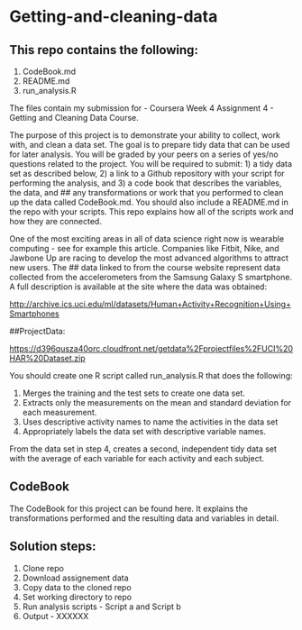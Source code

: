 # Getting-and-cleaning-data

## This repo contains the following:
1. CodeBook.md
2. README.md
3. run_analysis.R

The files contain my submission for - Coursera Week 4 Assignment 4 - Getting and Cleaning Data Course.

The purpose of this project is to demonstrate your ability to collect, work with, and clean a data set. The goal is to  prepare tidy data that can be used for later analysis. You will be graded by your peers on a series of yes/no questions  related to the project. You will be required to submit: 1) a tidy data set as described below, 2) a link to a Github 
repository with your script for performing the analysis, and 3) a code book that describes the variables, the data, and ## any transformations or work that you performed to clean up the data called CodeBook.md. You should also include a 
README.md in the repo with your scripts. This repo explains how all of the scripts work and how they are connected.

One of the most exciting areas in all of data science right now is wearable computing - see for example this article. 
Companies like Fitbit, Nike, and Jawbone Up are racing to develop the most advanced algorithms to attract new users. The ## data linked to from the course website represent data collected from the accelerometers from the Samsung Galaxy S 
smartphone. A full description is available at the site where the data was obtained:

http://archive.ics.uci.edu/ml/datasets/Human+Activity+Recognition+Using+Smartphones

##ProjectData:

https://d396qusza40orc.cloudfront.net/getdata%2Fprojectfiles%2FUCI%20HAR%20Dataset.zip

You should create one R script called run_analysis.R that does the following:

1. Merges the training and the test sets to create one data set.
2. Extracts only the measurements on the mean and standard deviation for each measurement.
3. Uses descriptive activity names to name the activities in the data set
4. Appropriately labels the data set with descriptive variable names.

From the data set in step 4, creates a second, independent tidy data set with the average of each variable for each 
activity and each subject.

## CodeBook

The CodeBook for this project can be found here. It explains the transformations performed and the resulting data and variables in detail.

## Solution steps:
1.  Clone repo
2.  Download assignement data
3.  Copy data to the cloned repo
4.  Set working directory to repo
5.  Run analysis scripts - Script a and Script b
6.  Output - XXXXXX
